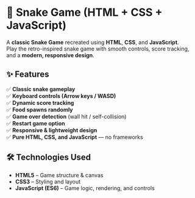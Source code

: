 # 🐍 Snake Game (HTML + CSS + JavaScript)

A **classic Snake Game** recreated using **HTML**, **CSS**, and **JavaScript**.  
Play the retro-inspired snake game with smooth controls, score tracking, and a **modern, responsive design**.


## ✨ Features

✅ **Classic snake gameplay**  
✅ **Keyboard controls (Arrow keys / WASD)**  
✅ **Dynamic score tracking**  
✅ **Food spawns randomly**  
✅ **Game over detection** (wall hit / self-collision)  
✅ **Restart game option**  
✅ **Responsive & lightweight design**  
✅ **Pure HTML, CSS, and JavaScript** — no frameworks  


## 🛠 Technologies Used

- **HTML5** – Game structure & canvas  
- **CSS3** – Styling and layout  
- **JavaScript (ES6)** – Game logic, rendering, and controls  
